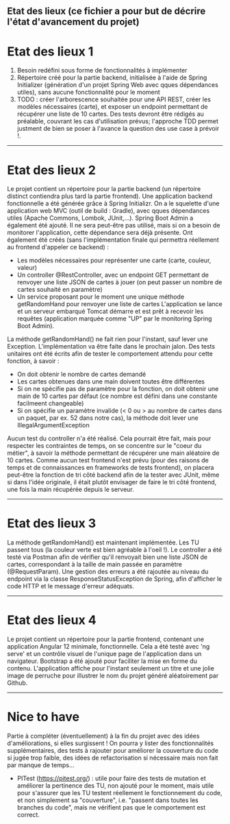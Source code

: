 ## Etat des lieux (ce fichier a pour but de décrire l'état d'avancement du projet)

# Etat des lieux 1

1. Besoin redéfini sous forme de fonctionnalités à implémenter
2. Répertoire créé pour la partie backend, initialisée à l'aide de Spring Initializer (génération d'un projet Spring Web avec qques dépendances utiles), sans aucune fonctionnalité pour le moment
3. TODO : créer l'arborescence souhaitée pour une API REST, créer les modèles nécessaires (carte), et exposer un endpoint permettant de récupérer une liste de 10 cartes. Des tests devront être rédigés au préalable, couvrant les cas d'utilisation prévus; l'approche TDD permet justment de bien se poser à l'avance la question des use case à prévoir !.

___


# Etat des lieux 2

Le projet contient un répertoire pour la partie backend (un répertoire distinct contiendra plus tard la partie frontend).
Une application backend fonctionnelle a été générée grâce à Spring Initializr. On a le squelette d'une application web MVC (outil de build : Gradle), avec qques dépendances utiles (Apache Commons, Lombok, JUnit,...). Spring Boot Admin a également été ajouté. Il ne sera peut-être pas utilisé, mais si on a besoin de monitorer l'application, cette dépendance sera déjà présente.
Ont également été créés (sans l'implémentation finale qui permettra réellement au frontend d'appeler ce backend) :
* Les modèles nécessaires pour représenter une carte (carte, couleur, valeur)
* Un controller @RestController, avec un endpoint GET permettant de renvoyer une liste JSON de cartes à jouer (on peut passer un nombre de cartes souhaité en paramètre)
* Un service proposant pour le moment une unique méthode getRandomHand pour renvoyer une liste de cartes
L'application se lance et un serveur embarqué Tomcat démarre et est prêt à recevoir les requêtes (application marquée comme "UP" par le monitoring Spring Boot Admin).

La méthode getRandomHand() ne fait rien pour l'instant, sauf lever une Exception. L'implémentation va être faite dans le prochain jalon. Des tests unitaires ont été écrits afin de tester le comportement attendu pour cette fonction, à savoir :
* On doit obtenir le nombre de cartes demandé
* Les cartes obtenues dans une main doivent toutes être différentes
* Si on ne spécifie pas de paramètre pour la fonction, on doit obtenir une main de 10 cartes par défaut (ce nombre est défini dans une constante facilmeent changeable)
* Si on spécifie un paramètre invalide (< 0 ou > au nombre de cartes dans un paquet, par ex. 52 dans notre cas), la méthode doit lever une IllegalArgumentException

Aucun test du controller n'a été réalisé. Cela pourrait être fait, mais pour respecter les contraintes de temps, on se concentre sur le "coeur du métier", à savoir la méthode permettant de récupérer une main aléatoire de 10 cartes.
Comme aucun test frontend n'est prévu (pour des raisons de temps et de connaissances en frameworks de tests frontend), on placera peut-être la fonction de tri côté backend afin de la tester avec JUnit, même si dans l'idée originale, il était plutôt envisager de faire le tri côté frontend, une fois la main récupérée depuis le serveur.

___

# Etat des lieux 3

La méthode getRandomHand() est maintenant implémentée. Les TU passent tous (la couleur verte est bien agréable à l'oeil !).
Le controller a été testé via Postman afin de vérifier qu'il renvoyait bien une liste JSON de cartes, correspondant à la taille de main passée en paramètre (@RequestParam).
Une gestion des erreurs a été rajoutée au niveau du endpoint via la classe ResponseStatusException de Spring, afin d'afficher le code HTTP et le message d'erreur adéquats.

___

# Etat des lieux 4

Le projet contient un répertoire pour la partie frontend, contenant une application Angular 12 minimale, fonctionnelle. Cela a été testé avec 'ng serve' et un contrôle visuel de l'unique page de l'application dans un navigateur.
Bootstrap a été ajouté pour faciliter la mise en forme du contenu. L'application affiche pour l'instant seulement un titre et une jolie image de perruche pour illustrer le nom du projet généré aléatoirement par Github.

___

# Nice to have

Partie à compléter (éventuellement) à la fin du projet avec des idées d'améliorations, si elles surgissent ! On pourra y lister des fonctionnalités supplémentaires, des tests à rajouter pour améliorer la couverture du code si jugée trop faible, des idées de refactorisation si nécessaire mais non fait par manque de temps...
* PITest (https://pitest.org/) : utile pour faire des tests de mutation et améliorer la pertinence des TU, non ajouté pour le moment, mais utile pour s'assurer que les TU testent réellement le fonctionnement du code, et non simplement sa "couverture", i.e. "passent dans toutes les branches du code", mais ne vérifient pas que le comportement est correct.